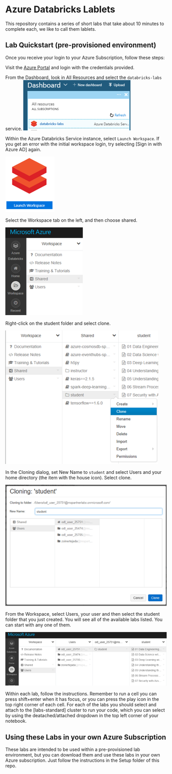 # Azure Databricks Lablets

This repository contains a series of short labs that take about 10 minutes to complete each, we like to call them lablets.


## Lab Quickstart (pre-provisioned environment)
Once you receive your login to your Azure Subscription, follow these steps:

Visit the [Azure Portal](https://portal.azure.com) and login with the credentials provided. 

From the Dashboard, look in All Resources and select the `databricks-labs` service. 
![dashboard](Images/dashboard.png)

Within the Azure Databricks Service instance, select `Launch Workspace`. If you get an error with the initial workspace login, try selecting [Sign in with Azure AD] again.

![launch workspace](Images/launch-workspace.png)

Select the Workspace tab on the left, and then choose shared. 

![workspace shared](Images/workspace-shared.png)

Right-click on the student folder and select clone.

![clone folder](Images/clone-folder.png)

In the Cloning dialog, set New Name to `student` and select Users and your home directory (the item with the house icon). Select clone.

![cloning-student](Images/cloning-student.png)

From the Workspace, select Users, your user and then select the student folder that you just created. You will see all of the available labs listed. You can start with any one of them.

![lab options](Images/lab-options.png)

Within each lab, follow the instructions. Remember to run a cell you can press shift+enter when it has focus, or you can press the play icon in the top right corner of each cell. For each of the labs you should select and attach to the [labs-standard] cluster to run your code, which you can select by using the deatached/attached dropdown in the top left corner of your notebook.  


## Using these Labs in your own Azure Subscription
These labs are intended to be used within a pre-provisioned lab environment, but you can download them and use these labs in your own Azure subscription. Just follow the instructions in the Setup folder of this repo. 